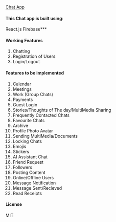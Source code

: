 [Chat App](https://vchattingapp.netlify.app)

#### This Chat app is built using: 
React.js 
Firebase***

#### Working Features
1. Chatting 
2. Registration of Users 
3. Login/Logout

#### Features to be implemented
1. Calendar
2. Meetings
3. Work (Group Chats)
4. Payments
5. Guest Login 
6. Stories/Thoughts of The day/MultiMedia Sharing
7. Frequently Contacted Chats
8. Favourite Chats
9. Archive 
10. Profile Photo Avatar
11. Sending MultiMedia/Documents
12. Locking Chats
13. Emojis
14. Stickers
15. AI Assistant Chat
16. Friend Request
17. Followers
18. Posting Content
19. Online/Offline Users
20. Message Notification 
21. Message Sent/Recieved
22. Read Receipts 

#### License 
MIT





